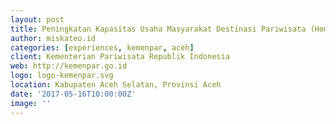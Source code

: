 ```yaml
---
layout: post
title: Peningkatan Kapasitas Usaha Masyarakat Destinasi Pariwisata (Homestay dan Digital)
author: miskateo.id
categories: [experiences, kemenpar, aceh]
client: Kementerian Pariwisata Republik Indonesia
web: http://kemenpar.go.id
logo: logo-kemenpar.svg
location: Kabupaten Aceh Selatan, Provinsi Aceh
date: '2017-05-16T10:00:00Z'
image: ''
---
```

